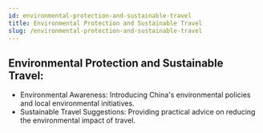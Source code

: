 ```yaml
---
id: environmental-protection-and-sustainable-travel
title: Environmental Protection and Sustainable Travel
slug: /environmental-protection-and-sustainable-travel
---
```



## Environmental Protection and Sustainable Travel:

- Environmental Awareness: Introducing China's environmental policies and local environmental initiatives.
- Sustainable Travel Suggestions: Providing practical advice on reducing the environmental impact of travel.


